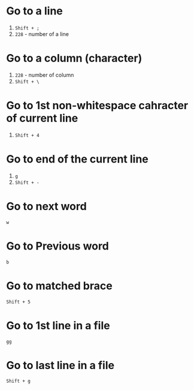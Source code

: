 #                  Go to a line

1. `Shift + ;`
2. `228` - number of a line

#                  Go to a column (character)

1. `228` - number of column
2. `Shift + \`

#                  Go to 1st non-whitespace cahracter of current line

1. `Shift + 4`

#                  Go to end of the current line

1. `g`
2. `Shift + -`

#                  Go to next word

`w`

#                  Go to Previous word

`b`

#                  Go to matched brace

`Shift + 5`

#                  Go to 1st line in a file

`gg`

#                  Go to last line in a file

`Shift + g`